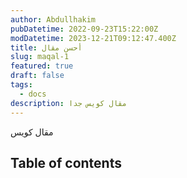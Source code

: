 ```yaml
---
author: Abdullhakim
pubDatetime: 2022-09-23T15:22:00Z
modDatetime: 2023-12-21T09:12:47.400Z
title: أحسن مقال
slug: maqal-1
featured: true
draft: false
tags:
  - docs
description: مقال كويس جدا
---
```

مقال كويس 


## Table of contents



 